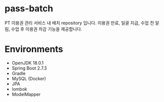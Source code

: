 # pass-batch

PT 이용권 관리 서비스 내 배치 repository 입니다. 이용권 만료, 일괄 지급, 수업 전 알림, 수업 후 이용권 차감 기능을 제공합니다.

# Environments
- OpenJDK 18.0.1
- Spring Boot 2.7.3
- Gradle
- MySQL (Docker)
- JPA
- lombok
- ModelMapper
